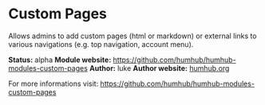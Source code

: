 Custom Pages
============

Allows admins to add custom pages (html or markdown) or external links to various navigations (e.g. top navigation, account menu).

__Status:__ alpha
__Module website:__ <https://github.com/humhub/humhub-modules-custom-pages>
__Author:__ luke
__Author website:__ [humhub.org](http://humhub.org)


For more  informations visit:
<https://github.com/humhub/humhub-modules-custom-pages>
